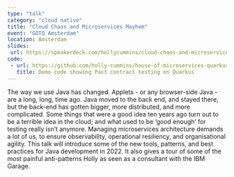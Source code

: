 ```yaml
---
type: "talk"
category: "cloud native"
title: "Cloud Chaos and Microservices Mayhem"
event: "GOTO Amsterdam"
location: Amsterdam
slides:
 url: https://speakerdeck.com/hollycummins/cloud-chaos-and-microservices-mayhem-goto/
code: 
 - url: https://github.com/holly-cummins/house-of-microservices-quarkus-contract-testing-sample
   title: Demo code showing Pact contract testing on Quarkus
---
```

The way we use Java has changed. Applets - or any browser-side Java - are a long, long, time ago. Java moved to the back end, and stayed there, but the back-end has gotten bigger, more distributed, and more complicated. Some things that were a good idea ten years ago turn out to be a terrible idea in the cloud; and what used to be ‘good enough’ for testing really isn’t anymore. Managing microservices architecture demands a lot of us, to ensure observability, operational resiliency, and organisational agility. This talk will introduce some of the new tools, patterns, and best practices for Java development in 2022. It also gives a tour of some of the most painful anti-patterns Holly as seen as a consultant with the IBM Garage.